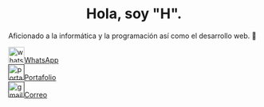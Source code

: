 <html>
  <head>
  
  </head>     
      
  <center><p><h1>Hola, soy "H". </h1></p></center> 
Aficionado a la informática y la programación así como el desarrollo web. 👋 </p>


  <img width="32" height="32" mailto: alt="whatsapp" src="https://github.com/user-attachments/assets/711daf00-c296-4c54-8dd2-5563b24106b8" /><a href="">WhatsApp</br>
  <img width="32" height="32" alt="portafolio" src="https://github.com/user-attachments/assets/8b589020-27b3-41c6-b4f4-378a02799982" /><a href="">Portafolio</br>
<img width="32" height="32" alt="gmail" src="https://github.com/user-attachments/assets/775fc7a5-7230-4fed-a287-d1656a2e6cb8" /><a href="mailto:c_sh1@hotmail.com">Correo


</html>

